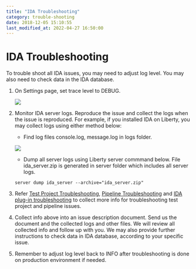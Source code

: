 ```yaml
---
title: "IDA Troubleshooting"
category: trouble-shooting
date: 2018-12-05 15:10:55
last_modified_at: 2022-04-27 16:50:00
---
```


# IDA Troubleshooting
To trouble shoot all IDA issues, you may need to adjust log level. You may also need to check data in the IDA database.

1. On Settings page, set trace level to DEBUG.

   ![][set_log_level]

2. Monitor IDA server logs. Reproduce the issue and collect the logs when the issue is reproduced. For example, if you installed IDA on Liberty, you may collect logs using either method below:
   - Find log files console.log, message.log in logs folder.

   ![][get_logs]

   - Dump all server logs using Liberty server commmand below. File ida_server.zip is generated in server folder which includes all server logs.
   ```
   server dump ida_server --archive="ida_server.zip"
   ```

3. Refer [Test Project Troubleshooting](../troubleshooting/troubleshooting-test-project-troubleshooting.html), [Pipeline Troubleshooting](../troubleshooting/troubleshooting-pipeline-troubleshooting.html) and [IDA plug-in troubleshooting](../troubleshooting/troubleshooting-ida-plugin-troubleshooting.html) to collect more info for troubleshooting test project and pipeline issues.

4. Collect info above into an issue description document. Send us the document and the collected logs and other files. We will review all collected info and follow up with you. We may also provide further instructions to check data in IDA database, according to your specific issue.

5. Remember to adjust log level back to INFO after troubleshooting is done on production environment if needed.


[set_log_level]: ../images/troubleshooting/set_log_level.png
[get_logs]: ../images/troubleshooting/get_logs.png